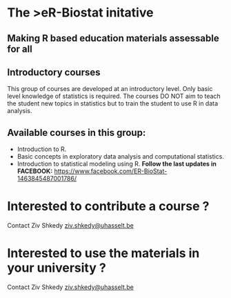 # The >eR-Biostat initative
## Making R based education materials assessable for all

## Introductory courses
This group of courses are developed at an introductory level. Only basic level knowledge of statistics is required. The courses DO NOT aim to teach the student new topics in statistics but to train the student to use R in data analysis.

## Available courses in this group:
* Introduction to R.
* Basic concepts in exploratory data analysis and computational statistics.
* Introduction to statistical modeling using R.
**Follow the last updates in FACEBOOK:** https://www.facebook.com/ER-BioStat-1463845487001786/

# Interested to contribute a course ?
Contact Ziv Shkedy ziv.shkedy@uhasselt.be

# Interested to  use the materials in your university ?
Contact Ziv Shkedy ziv.shkedy@uhasselt.be
